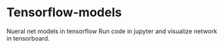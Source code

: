 # Tensorflow-models
Nueral net models in tensorflow
Run code in jupyter and visualize network in tensorboard.

